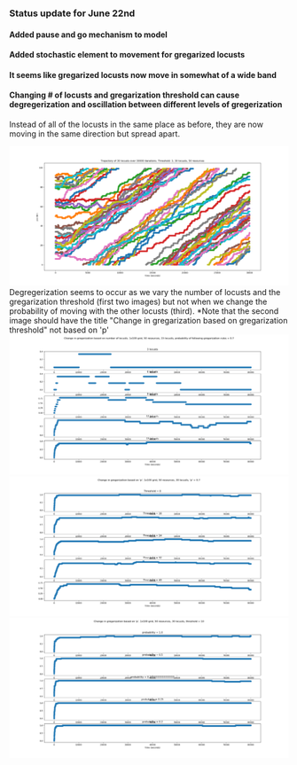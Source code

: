 <h3>Status update for June 22nd</h3>
<h4>Added pause and go mechanism to model </h4>
<h4> Added stochastic element to movement for gregarized locusts </h4>
<h4> It seems like gregarized locusts now move in somewhat of a wide band </h4>
<h4> Changing # of locusts and gregarization threshold can cause degregerization and oscillation between different levels of gregerization </h4>
<p>Instead of all of the locusts in the same place as before, they are now moving in the same direction but spread apart.</p>
<img src="https://github.com/ymaltsman/Optimal-Foraging/blob/master/imgs/alsomaybeband.png">
Degregerization seems to occur as we vary the number of locusts and the gregarization threshold (first two images) but not when we change the probability of moving with the other locusts (third). *Note that the second image should have the title "Change in gregarization based on gregarization threshold" not based on 'p'
<img src="https://github.com/ymaltsman/Optimal-Foraging/blob/master/imgs/patterns.png">
<img src="https://github.com/ymaltsman/Optimal-Foraging/blob/master/imgs/Kchanges.png">
<img src="https://github.com/ymaltsman/Optimal-Foraging/blob/master/imgs/degregforp.png">
